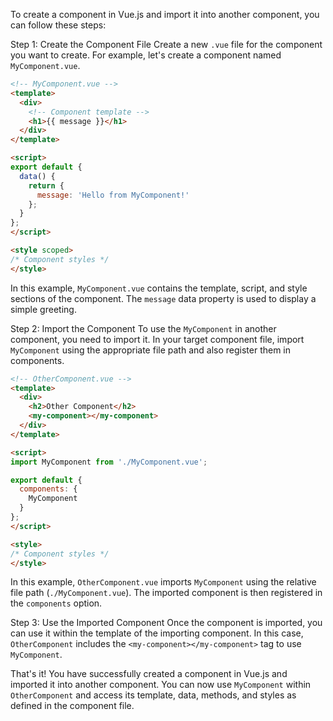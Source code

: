 To create a component in Vue.js and import it into another component, you can follow these steps:

Step 1: Create the Component File
Create a new `.vue` file for the component you want to create. For example, let's create a component named `MyComponent.vue`.

```html
<!-- MyComponent.vue -->
<template>
  <div>
    <!-- Component template -->
    <h1>{{ message }}</h1>
  </div>
</template>

<script>
export default {
  data() {
    return {
      message: 'Hello from MyComponent!'
    };
  }
};
</script>

<style scoped>
/* Component styles */
</style>
```

In this example, `MyComponent.vue` contains the template, script, and style sections of the component. The `message` data property is used to display a simple greeting.

Step 2: Import the Component
To use the `MyComponent` in another component, you need to import it. In your target component file, import `MyComponent` using the appropriate file path and also register them in components.

```html
<!-- OtherComponent.vue -->
<template>
  <div>
    <h2>Other Component</h2>
    <my-component></my-component>
  </div>
</template>

<script>
import MyComponent from './MyComponent.vue';

export default {
  components: {
    MyComponent
  }
};
</script>

<style>
/* Component styles */
</style>
```

In this example, `OtherComponent.vue` imports `MyComponent` using the relative file path (`./MyComponent.vue`). The imported component is then registered in the `components` option.

Step 3: Use the Imported Component
Once the component is imported, you can use it within the template of the importing component. In this case, `OtherComponent` includes the `<my-component></my-component>` tag to use `MyComponent`.

That's it! You have successfully created a component in Vue.js and imported it into another component. You can now use `MyComponent` within `OtherComponent` and access its template, data, methods, and styles as defined in the component file.